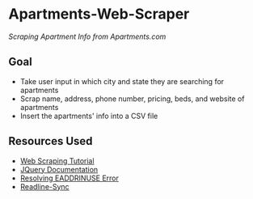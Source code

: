 # Apartments-Web-Scraper

*Scraping Apartment Info from Apartments.com*

## Goal
- Take user input in which city and state they are searching for apartments
- Scrap name, address, phone number, pricing, beds, and website of apartments
- Insert the apartments' info into a CSV file

## Resources Used
 - [Web Scraping Tutorial](https://youtu.be/-3lqUHeZs_0)
 - [JQuery Documentation](https://api.jquery.com/)
 - [Resolving EADDRINUSE Error](https://stackoverflow.com/questions/4075287/node-express-eaddrinuse-address-already-in-use-kill-server)
 - [Readline-Sync](https://www.npmjs.com/package/readline-sync)